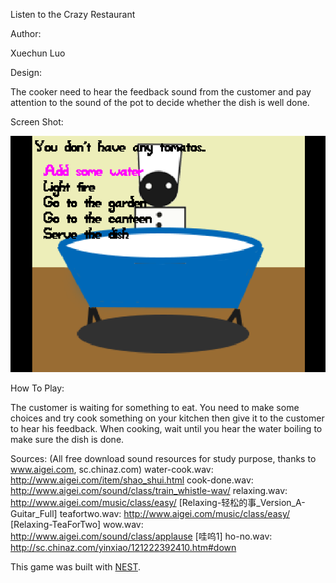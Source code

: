 Listen to the Crazy Restaurant

Author: 

Xuechun Luo

Design: 

The cooker need to hear the feedback sound from the customer and pay attention to the sound of the pot to decide whether the dish is well done.

Screen Shot:

![Screen Shot](screenshot.png)

How To Play:

The customer is waiting for something to eat. You need to make some choices and try cook something on your kitchen then give it to the customer to hear his feedback. When cooking, wait until you hear the water boiling to make sure the dish is done.

Sources:
(All free download sound resources for study purpose, thanks to www.aigei.com, sc.chinaz.com)
water-cook.wav: http://www.aigei.com/item/shao_shui.html
cook-done.wav: http://www.aigei.com/sound/class/train_whistle-wav/
relaxing.wav: http://www.aigei.com/music/class/easy/  	[Relaxing-轻松的事_Version_A-Guitar_Full]
teafortwo.wav: http://www.aigei.com/music/class/easy/  	[Relaxing-TeaForTwo]
wow.wav: http://www.aigei.com/sound/class/applause  [哇呜1]
ho-no.wav: http://sc.chinaz.com/yinxiao/121222392410.htm#down 


This game was built with [NEST](NEST.md).


